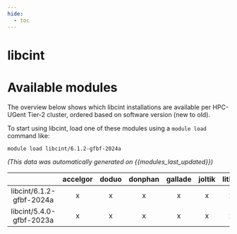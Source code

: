 ```yaml
---
hide:
  - toc
---
```


libcint
=======

# Available modules


The overview below shows which libcint installations are available per HPC-UGent Tier-2 cluster, ordered based on software version (new to old).

To start using libcint, load one of these modules using a `module load` command like:

```shell
module load libcint/6.1.2-gfbf-2024a
```

*(This data was automatically generated on {{modules_last_updated}})*

| |accelgor|doduo|donphan|gallade|joltik|litleo|shinx|
| :---: | :---: | :---: | :---: | :---: | :---: | :---: | :---: |
|libcint/6.1.2-gfbf-2024a|x|x|x|x|x|x|x|
|libcint/5.4.0-gfbf-2023a|x|x|x|x|x|x|x|
